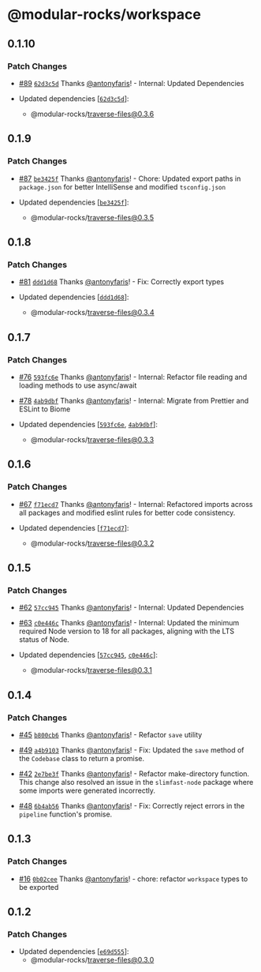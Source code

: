 # @modular-rocks/workspace

## 0.1.10

### Patch Changes

- [#89](https://github.com/modular-rocks/slimfast-turbo/pull/89) [`62d3c5d`](https://github.com/modular-rocks/slimfast-turbo/commit/62d3c5dd048cd8cfcb0214572dafcbb5ed66cec5) Thanks [@antonyfaris](https://github.com/antonyfaris)! - Internal: Updated Dependencies

- Updated dependencies [[`62d3c5d`](https://github.com/modular-rocks/slimfast-turbo/commit/62d3c5dd048cd8cfcb0214572dafcbb5ed66cec5)]:
  - @modular-rocks/traverse-files@0.3.6

## 0.1.9

### Patch Changes

- [#87](https://github.com/modular-rocks/slimfast-turbo/pull/87) [`be3425f`](https://github.com/modular-rocks/slimfast-turbo/commit/be3425ff03c5a8d2fb3a04efc2879d73dfca4fee) Thanks [@antonyfaris](https://github.com/antonyfaris)! - Chore: Updated export paths in `package.json` for better IntelliSense and modified `tsconfig.json`

- Updated dependencies [[`be3425f`](https://github.com/modular-rocks/slimfast-turbo/commit/be3425ff03c5a8d2fb3a04efc2879d73dfca4fee)]:
  - @modular-rocks/traverse-files@0.3.5

## 0.1.8

### Patch Changes

- [#81](https://github.com/modular-rocks/slimfast-turbo/pull/81) [`ddd1d68`](https://github.com/modular-rocks/slimfast-turbo/commit/ddd1d68b50f7cac96ba3ba91649c0f90e5d821b1) Thanks [@antonyfaris](https://github.com/antonyfaris)! - Fix: Correctly export types

- Updated dependencies [[`ddd1d68`](https://github.com/modular-rocks/slimfast-turbo/commit/ddd1d68b50f7cac96ba3ba91649c0f90e5d821b1)]:
  - @modular-rocks/traverse-files@0.3.4

## 0.1.7

### Patch Changes

- [#76](https://github.com/modular-rocks/slimfast-turbo/pull/76) [`593fc6e`](https://github.com/modular-rocks/slimfast-turbo/commit/593fc6e2fb69d7123c88b6f9d035c14fe374c1a7) Thanks [@antonyfaris](https://github.com/antonyfaris)! - Internal: Refactor file reading and loading methods to use async/await

- [#78](https://github.com/modular-rocks/slimfast-turbo/pull/78) [`4ab9dbf`](https://github.com/modular-rocks/slimfast-turbo/commit/4ab9dbf21441121312b3eccca50dbcf2455b0195) Thanks [@antonyfaris](https://github.com/antonyfaris)! - Internal: Migrate from Prettier and ESLint to Biome

- Updated dependencies [[`593fc6e`](https://github.com/modular-rocks/slimfast-turbo/commit/593fc6e2fb69d7123c88b6f9d035c14fe374c1a7), [`4ab9dbf`](https://github.com/modular-rocks/slimfast-turbo/commit/4ab9dbf21441121312b3eccca50dbcf2455b0195)]:
  - @modular-rocks/traverse-files@0.3.3

## 0.1.6

### Patch Changes

- [#67](https://github.com/modular-rocks/slimfast-turbo/pull/67) [`f71ecd7`](https://github.com/modular-rocks/slimfast-turbo/commit/f71ecd702553ba853e723efbe351ed1ae36a3ba4) Thanks [@antonyfaris](https://github.com/antonyfaris)! - Internal: Refactored imports across all packages and modified eslint rules for better code consistency.

- Updated dependencies [[`f71ecd7`](https://github.com/modular-rocks/slimfast-turbo/commit/f71ecd702553ba853e723efbe351ed1ae36a3ba4)]:
  - @modular-rocks/traverse-files@0.3.2

## 0.1.5

### Patch Changes

- [#62](https://github.com/modular-rocks/slimfast-turbo/pull/62) [`57cc945`](https://github.com/modular-rocks/slimfast-turbo/commit/57cc945aad834954af4626c45e0d039335617676) Thanks [@antonyfaris](https://github.com/antonyfaris)! - Internal: Updated Dependencies

- [#63](https://github.com/modular-rocks/slimfast-turbo/pull/63) [`c0e446c`](https://github.com/modular-rocks/slimfast-turbo/commit/c0e446cd0fb4f82439038a3c054bb9d94df85dc7) Thanks [@antonyfaris](https://github.com/antonyfaris)! - Internal: Updated the minimum required Node version to 18 for all packages, aligning with the LTS status of Node.

- Updated dependencies [[`57cc945`](https://github.com/modular-rocks/slimfast-turbo/commit/57cc945aad834954af4626c45e0d039335617676), [`c0e446c`](https://github.com/modular-rocks/slimfast-turbo/commit/c0e446cd0fb4f82439038a3c054bb9d94df85dc7)]:
  - @modular-rocks/traverse-files@0.3.1

## 0.1.4

### Patch Changes

- [#45](https://github.com/modular-rocks/slimfast-turbo/pull/45) [`b800cb6`](https://github.com/modular-rocks/slimfast-turbo/commit/b800cb6aecf96f12cab16cf2eb836c7236de3b79) Thanks [@antonyfaris](https://github.com/antonyfaris)! - Refactor `save` utility

- [#49](https://github.com/modular-rocks/slimfast-turbo/pull/49) [`a4b9103`](https://github.com/modular-rocks/slimfast-turbo/commit/a4b91033833d44850b6fca1325842f31612af119) Thanks [@antonyfaris](https://github.com/antonyfaris)! - Fix: Updated the `save` method of the `Codebase` class to return a promise.

- [#42](https://github.com/modular-rocks/slimfast-turbo/pull/42) [`2e7be3f`](https://github.com/modular-rocks/slimfast-turbo/commit/2e7be3f251b4e3cc9cf21d30f1cb3660b3e71a2d) Thanks [@antonyfaris](https://github.com/antonyfaris)! - Refactor make-directory function. This change also resolved an issue in the `slimfast-node` package where some imports were generated incorrectly.

- [#48](https://github.com/modular-rocks/slimfast-turbo/pull/48) [`6b4ab56`](https://github.com/modular-rocks/slimfast-turbo/commit/6b4ab56f0d4037a41f2310caaad6e07c7fccc0c0) Thanks [@antonyfaris](https://github.com/antonyfaris)! - Fix: Correctly reject errors in the `pipeline` function's promise.

## 0.1.3

### Patch Changes

- [#16](https://github.com/modular-rocks/slimfast-turbo/pull/16) [`0b02cee`](https://github.com/modular-rocks/slimfast-turbo/commit/0b02cee72088fff05f69c6907a987ddc79d2398e) Thanks [@antonyfaris](https://github.com/antonyfaris)! - chore: refactor `workspace` types to be exported

## 0.1.2

### Patch Changes

- Updated dependencies [[`e69d555`](https://github.com/modular-rocks/slimfast-turbo/commit/e69d55551e0e459ec3917dd0bf28ed4f390b7c46)]:
  - @modular-rocks/traverse-files@0.3.0
